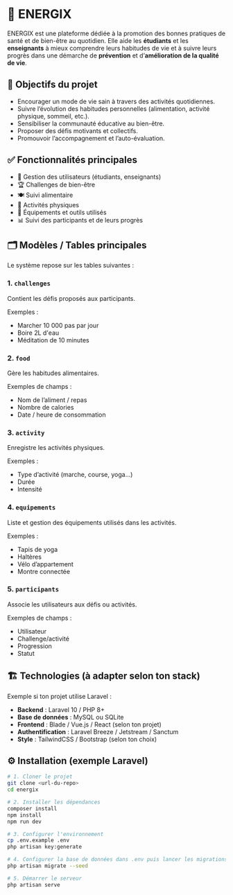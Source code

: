 # 🌿 ENERGIX

ENERGIX est une plateforme dédiée à la promotion des bonnes pratiques de santé et de bien-être au quotidien. Elle aide les **étudiants** et les **enseignants** à mieux comprendre leurs habitudes de vie et à suivre leurs progrès dans une démarche de **prévention** et d’**amélioration de la qualité de vie**.

## 🎯 Objectifs du projet

- Encourager un mode de vie sain à travers des activités quotidiennes.
- Suivre l’évolution des habitudes personnelles (alimentation, activité physique, sommeil, etc.).
- Sensibiliser la communauté éducative au bien-être.
- Proposer des défis motivants et collectifs.
- Promouvoir l’accompagnement et l’auto-évaluation.

## ✅ Fonctionnalités principales

- 👤 Gestion des utilisateurs (étudiants, enseignants)
- 🏆 Challenges de bien-être
- 🍽️ Suivi alimentaire
- 🏃 Activités physiques
- 🧘 Équipements et outils utilisés
- 📊 Suivi des participants et de leurs progrès

## 🗂️ Modèles / Tables principales

Le système repose sur les tables suivantes :

### 1. `challenges`
Contient les défis proposés aux participants.

Exemples :
- Marcher 10 000 pas par jour
- Boire 2L d'eau
- Méditation de 10 minutes

### 2. `food`
Gère les habitudes alimentaires.

Exemples de champs :
- Nom de l’aliment / repas
- Nombre de calories
- Date / heure de consommation

### 3. `activity`
Enregistre les activités physiques.

Exemples :
- Type d’activité (marche, course, yoga…)
- Durée
- Intensité

### 4. `equipements`
Liste et gestion des équipements utilisés dans les activités.

Exemples :
- Tapis de yoga
- Haltères
- Vélo d’appartement
- Montre connectée

### 5. `participants`
Associe les utilisateurs aux défis ou activités.

Exemples de champs :
- Utilisateur
- Challenge/activité
- Progression
- Statut

## 🏗️ Technologies (à adapter selon ton stack)

Exemple si ton projet utilise Laravel :

- **Backend** : Laravel 10 / PHP 8+
- **Base de données** : MySQL ou SQLite
- **Frontend** : Blade / Vue.js / React (selon ton projet)
- **Authentification** : Laravel Breeze / Jetstream / Sanctum
- **Style** : TailwindCSS / Bootstrap (selon ton choix)

## ⚙️ Installation (exemple Laravel)

```bash
# 1. Cloner le projet
git clone <url-du-repo>
cd energix

# 2. Installer les dépendances
composer install
npm install
npm run dev

# 3. Configurer l'environnement
cp .env.example .env
php artisan key:generate

# 4. Configurer la base de données dans .env puis lancer les migrations
php artisan migrate --seed

# 5. Démarrer le serveur
php artisan serve
